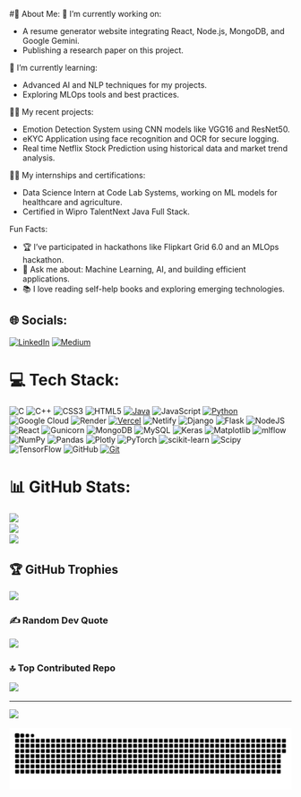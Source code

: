 #💫  About Me:
🔭 I’m currently working on:
<ul>
  <li>
    A resume generator website integrating React, Node.js, MongoDB, and Google Gemini.
  </li>
  <li>
    Publishing a research paper on this project.
  </li>
</ul>
🌱 I’m currently learning:
<ul>
  <li>
   Advanced AI and NLP techniques for my projects.
  </li>
  <li>
    Exploring MLOps tools and best practices.
  </li>
</ul>
👨‍💻 My recent projects:
<ul>
  <li>
   Emotion Detection System using CNN models like VGG16 and ResNet50.
  </li>
  <li>
   eKYC Application using face recognition and OCR for secure logging.
  </li>
  <li>
   Real time Netflix Stock Prediction using historical data and market trend analysis.
  </li>
</ul>
👩‍🎓 My internships and certifications:
<ul>
  <li>
   Data Science Intern at Code Lab Systems, working on ML models for healthcare and agriculture.
  </li>
  <li>
   Certified in Wipro TalentNext Java Full Stack.
  </li>
</ul>
Fun Facts:
<ul>
  <li>
    🏆 I’ve participated in hackathons like Flipkart Grid 6.0 and an MLOps hackathon.
  </li>
  <li>
   💬 Ask me about: Machine Learning, AI, and building efficient applications.
  </li>
   <li>
   📚 I love reading self-help books and exploring emerging technologies.
  </li>
</ul>

## 🌐 Socials:
[![LinkedIn](https://img.shields.io/badge/LinkedIn-%230077B5.svg?logo=linkedin&logoColor=white)](https://linkedin.com/in/vineeth-shettigar-441263220) [![Medium](https://img.shields.io/badge/Medium-12100E?logo=medium&logoColor=white)](https://medium.com/@vineethshettigar0102) 

# 💻 Tech Stack:
![C](https://img.shields.io/badge/c-%2300599C.svg?style=for-the-badge&logo=c&logoColor=white) ![C++](https://img.shields.io/badge/c++-%2300599C.svg?style=for-the-badge&logo=c%2B%2B&logoColor=white) ![CSS3](https://img.shields.io/badge/css3-%231572B6.svg?style=for-the-badge&logo=css3&logoColor=white) ![HTML5](https://img.shields.io/badge/html5-%23E34F26.svg?style=for-the-badge&logo=html5&logoColor=white) [![Java](https://img.shields.io/badge/java-%23ED8B00.svg?style=for-the-badge&logo=openjdk&logoColor=white)](https://www.java.com/en/) ![JavaScript](https://img.shields.io/badge/javascript-%23323330.svg?style=for-the-badge&logo=javascript&logoColor=%23F7DF1E) [![Python](https://img.shields.io/badge/python-3670A0?style=for-the-badge&logo=python&logoColor=ffdd54)](https://www.python.org/) ![Google Cloud](https://img.shields.io/badge/GoogleCloud-%234285F4.svg?style=for-the-badge&logo=google-cloud&logoColor=white) ![Render](https://img.shields.io/badge/Render-%46E3B7.svg?style=for-the-badge&logo=render&logoColor=white) [![Vercel](https://img.shields.io/badge/vercel-%23000000.svg?style=for-the-badge&logo=vercel&logoColor=white)](https://vercel.com/) ![Netlify](https://img.shields.io/badge/netlify-%23000000.svg?style=for-the-badge&logo=netlify&logoColor=#00C7B7) ![Django](https://img.shields.io/badge/django-%23092E20.svg?style=for-the-badge&logo=django&logoColor=white) ![Flask](https://img.shields.io/badge/flask-%23000.svg?style=for-the-badge&logo=flask&logoColor=white) ![NodeJS](https://img.shields.io/badge/node.js-6DA55F?style=for-the-badge&logo=node.js&logoColor=white) ![React](https://img.shields.io/badge/react-%2320232a.svg?style=for-the-badge&logo=react&logoColor=%2361DAFB) ![Gunicorn](https://img.shields.io/badge/gunicorn-%298729.svg?style=for-the-badge&logo=gunicorn&logoColor=white) ![MongoDB](https://img.shields.io/badge/MongoDB-%234ea94b.svg?style=for-the-badge&logo=mongodb&logoColor=white) ![MySQL](https://img.shields.io/badge/mysql-4479A1.svg?style=for-the-badge&logo=mysql&logoColor=white) ![Keras](https://img.shields.io/badge/Keras-%23D00000.svg?style=for-the-badge&logo=Keras&logoColor=white) ![Matplotlib](https://img.shields.io/badge/Matplotlib-%23ffffff.svg?style=for-the-badge&logo=Matplotlib&logoColor=black) ![mlflow](https://img.shields.io/badge/mlflow-%23d9ead3.svg?style=for-the-badge&logo=numpy&logoColor=blue) ![NumPy](https://img.shields.io/badge/numpy-%23013243.svg?style=for-the-badge&logo=numpy&logoColor=white) ![Pandas](https://img.shields.io/badge/pandas-%23150458.svg?style=for-the-badge&logo=pandas&logoColor=white) ![Plotly](https://img.shields.io/badge/Plotly-%233F4F75.svg?style=for-the-badge&logo=plotly&logoColor=white) ![PyTorch](https://img.shields.io/badge/PyTorch-%23EE4C2C.svg?style=for-the-badge&logo=PyTorch&logoColor=white) ![scikit-learn](https://img.shields.io/badge/scikit--learn-%23F7931E.svg?style=for-the-badge&logo=scikit-learn&logoColor=white) ![Scipy](https://img.shields.io/badge/SciPy-%230C55A5.svg?style=for-the-badge&logo=scipy&logoColor=%white) ![TensorFlow](https://img.shields.io/badge/TensorFlow-%23FF6F00.svg?style=for-the-badge&logo=TensorFlow&logoColor=white) ![GitHub](https://img.shields.io/badge/github-%23121011.svg?style=for-the-badge&logo=github&logoColor=white) [![Git](https://img.shields.io/badge/git-%23F05033.svg?style=for-the-badge&logo=git&logoColor=white)](https://git-scm.com/)
# 📊 GitHub Stats:
![](https://github-readme-stats.vercel.app/api?username=Vineeth0102&theme=dark&hide_border=false&include_all_commits=true&count_private=true)<br/>
![](https://github-readme-streak-stats.herokuapp.com/?user=Vineeth0102&theme=dark&hide_border=false)<br/>
![](https://github-readme-stats.vercel.app/api/top-langs/?username=Vineeth0102&theme=dark&hide_border=false&include_all_commits=true&count_private=true&layout=compact)

## 🏆 GitHub Trophies
![](https://github-profile-trophy.vercel.app/?username=Vineeth0102&theme=darcula&no-frame=false&no-bg=true&margin-w=4)

### ✍️ Random Dev Quote
![](https://quotes-github-readme.vercel.app/api?type=horizontal&theme=tokyonight)

### 🔝 Top Contributed Repo
![](https://github-contributor-stats.vercel.app/api?username=Vineeth0102&limit=5&theme=gotham&combine_all_yearly_contributions=true)

---
[![](https://visitcount.itsvg.in/api?id=Vineeth0102&icon=8&color=8)](https://visitcount.itsvg.in)

<!-- Proudly created with GPRM ( https://gprm.itsvg.in ) -->

<picture>
  <source media="(prefers-color-scheme: dark)" srcset="https://raw.githubusercontent.com/Vineeth0102/Vineeth0102/output/github-snake-dark.svg" />
  <source media="(prefers-color-scheme: light)" srcset="https://raw.githubusercontent.com/Vineeth0102/Vineeth0102/output/github-snake.svg" />
  <img alt="github-snake" src="https://raw.githubusercontent.com/Vineeth0102/Vineeth0102/output/github-snake.svg" />
</picture>
